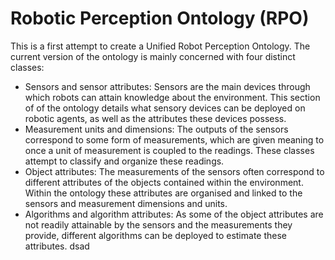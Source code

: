 # Robotic Perception Ontology (RPO)

This is a first attempt to create a Unified Robot Perception Ontology. The current version of the ontology is mainly concerned with four distinct classes:

- Sensors and sensor attributes: Sensors are the main devices through which robots can attain knowledge about the environment. This section of of the ontology details what sensory devices can be deployed on robotic agents, as well as the attributes these devices possess.
- Measurement units and dimensions: The outputs of the sensors correspond to some form of measurements, which are given meaning to once a unit of measurement is coupled to the readings. These classes attempt to classify and organize these readings.
- Object attributes: The measurements of the sensors often correspond to different attributes of the objects contained within the environment. Within the ontology these attributes are organised and linked to the sensors and measurement dimensions and units.
- Algorithms and algorithm attributes: As some of the object attributes are not readily attainable by the sensors and the measurements they provide, different algorithms can be deployed to estimate these attributes.
dsad
